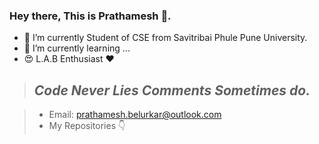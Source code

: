 
### Hey there, This is Prathamesh 👋.


- 🔭 I’m currently Student of CSE from Savitribai Phule Pune University.
- 🌱 I’m currently learning ...
- 😍 L.A.B Enthusiast ❤
> ## ***Code Never Lies Comments Sometimes do.***

> - Email: prathamesh.belurkar@outlook.com
> - My Repositories 👇

